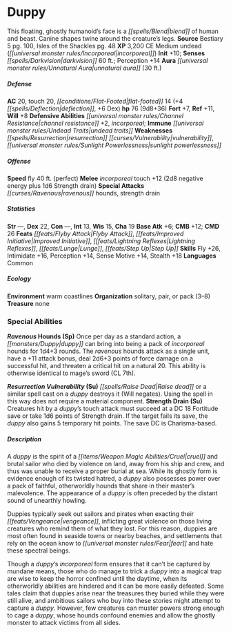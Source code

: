 ﻿---
cssclass: [monsters]
title1: Duppy
desc_short: This floating, ghostly humanoid's face is a blend of human and beast.
  Canine shapes twine around the creature's legs.
title2: Duppy
CR: 7
sources:
- name: Bestiary 5
  page: 100
  link: http://paizo.com/products/btpy9g9x?Pathfinder-Roleplaying-Game-Bestiary-5
- name: Isles of the Shackles
  page: 48
  link: http://paizo.com/products/btpy8qzx?Pathfinder-Campaign-Setting-Isles-of-the-Shackles
XP: 3200
alignment: CE
size: Medium
type: undead
subtypes:
- incorporeal
initiative:
  bonus: 10
senses:
  darkvision: 60
auras:
- name: unnatural aura
  radius: 30
AC:
  AC: 20
  touch: 20
  flat_footed: 14
  components:
    deflection: 4
    dex: 6
HP:
  HP: 76
  long: 9d8+36
saves:
  fort: 7
  ref: 11
  will: 8
defensive_abilities:
- channel resistance +2
- incorporeal
immunities:
- undead traits
weaknesses:
- resurrection vulnerability
- sunlight powerlessness
speeds:
  fly: 40
  fly_maneuverability: perfect
attacks:
  melee:
  - - text: incorporeal touch +12 (2d8 negative energy plus 1d6 Strength drain)
      entries:
      - - damage: 2d8
          type: negative energy
        - damage: 1d6
          type: Strength drain
      attack: incorporeal touch
      bonus:
      - 12
  special:
  - ravenous hounds
  - strength drain
ability_scores:
  STR:
  DEX: 22
  CON:
  INT: 13
  WIS: 15
  CHA: 19
BAB: 6
CMB: 12
CMD: 26
feats:
- name: Flyby Attack
- name: Improved Initiative
- name: Lightning Reflexes
- name: Lunge
- name: Step Up
skills:
  Fly: 26
  Intimidate: 16
  Perception: 14
  Sense Motive: 14
  Stealth: 18
languages:
- Common
ecology:
  environment: warm coastlines
  organization: solitary, pair, or pack (3-8)
  treasure_type: none
special_abilities:
  Ravenous Hounds (Sp): Once per day as a standard action, a duppy can bring into
    being a pack of incorporeal hounds for 1d4+3 rounds. The ravenous hounds attack
    as a single unit, have a +11 attack bonus, deal 2d6+3 points of force damage on
    a successful hit, and threaten a critical hit on a natural 20. This ability is
    otherwise identical to mage's sword (CL 7th).
  Resurrection Vulnerability (Su): Raise dead or a similar spell cast on a duppy destroys
    it (Will negates). Using the spell in this way does not require a material component.
  Strength Drain (Su): Creatures hit by a duppy's touch attack must succeed at a DC
    18 Fortitude save or take 1d6 points of Strength drain. If the target fails its
    save, the duppy also gains 5 temporary hit points. The save DC is Charisma-based.
desc_long: |-
  A duppy is the spirit of a cruel and brutal sailor who died by violence on land, away from his ship and crew, and thus was unable to receive a proper burial at sea. While its ghostly form is evidence enough of its twisted hatred, a duppy also possesses power over a pack of faithful, otherworldly hounds that share in their master's malevolence. The appearance of a duppy is often preceded by the distant sound of unearthly howling.

  Duppies typically seek out sailors and pirates when exacting their vengeance, inflicting great violence on those living creatures who remind them of what they lost. For this reason, duppies are most often found in seaside towns or nearby beaches, and settlements that rely on the ocean know to fear and hate these spectral beings.

  Though a duppy's incorporeal form ensures that it can't be captured by mundane means, those who do manage to trick a duppy into a magical trap are wise to keep the horror confined until the daytime, when its otherworldly abilities are hindered and it can be more easily defeated. Some tales claim that duppies arise near the treasures they buried while they were still alive, and ambitious sailors who buy into these stories might attempt to capture a duppy. However, few creatures can muster powers strong enough to cage a duppy, whose hounds confound enemies and allow the ghostly monster to attack victims from all sides.

---

# Duppy
This floating, ghostly humanoid’s face is a _[[spells/Blend|blend]]_ of human and beast. Canine shapes twine around the creature’s legs.
**Source** Bestiary 5 pg. 100, Isles of the Shackles pg. 48
**XP** 3,200
CE Medium undead (_[[universal monster rules/Incorporeal|incorporeal]]_)
**Init** +10; **Senses** _[[spells/Darkvision|darkvision]]_ 60 ft.; Perception +14
**Aura** _[[universal monster rules/Unnatural Aura|unnatural aura]]_ (30 ft.)

##### Defense

**AC** 20, touch 20, _[[conditions/Flat-Footed|flat-footed]]_ 14 (+4 _[[spells/Deflection|deflection]]_, +6 Dex)
**hp** 76 (9d8+36)
**Fort** +7, **Ref** +11, **Will** +8
**Defensive Abilities** _[[universal monster rules/Channel Resistance|channel resistance]]_ +2, _incorporeal_; **Immune** _[[universal monster rules/Undead Traits|undead traits]]_
**Weaknesses** _[[spells/Resurrection|resurrection]]_ _[[curses/Vulnerability|vulnerability]]_, _[[universal monster rules/Sunlight Powerlessness|sunlight powerlessness]]_

##### Offense
**Speed** fly 40 ft. (perfect)
**Melee** _incorporeal_ touch +12 (2d8 negative energy plus 1d6 Strength drain)
**Special Attacks** _[[curses/Ravenous|ravenous]]_ hounds, strength drain

##### Statistics
**Str** —, **Dex** 22, **Con** —, **Int** 13, **Wis** 15, **Cha** 19
**Base Atk** +6; **CMB** +12; **CMD** 26
**Feats** _[[feats/Flyby Attack|Flyby Attack]]_, _[[feats/Improved Initiative|Improved Initiative]]_, _[[feats/Lightning Reflexes|Lightning Reflexes]]_, _[[feats/Lunge|Lunge]]_, _[[feats/Step Up|Step Up]]_
**Skills** Fly +26, Intimidate +16, Perception +14, Sense Motive +14, Stealth +18
**Languages** Common

##### Ecology

**Environment** warm coastlines
**Organization** solitary, pair, or pack (3–8)
**Treasure** none

### Special Abilities

**_Ravenous_ Hounds (Sp)** Once per day as a standard action, a _[[monsters/Duppy|duppy]]_ can bring into being a pack of _incorporeal_ hounds for 1d4+3 rounds. The _ravenous_ hounds attack as a single unit, have a +11 attack bonus, deal 2d6+3 points of force damage on a successful hit, and threaten a critical hit on a natural 20. This ability is otherwise identical to mage’s sword (CL 7th).

**_Resurrection_ _Vulnerability_ (Su)** _[[spells/Raise Dead|Raise dead]]_ or a similar spell cast on a _duppy_ destroys it (Will negates). Using the spell in this way does not require a material component.
**Strength Drain (Su)** Creatures hit by a _duppy_’s touch attack must succeed at a DC 18 Fortitude save or take 1d6 points of Strength drain. If the target fails its save, the _duppy_ also gains 5 temporary hit points. The save DC is Charisma-based.

##### Description

A _duppy_ is the spirit of a _[[items/Weapon Magic Abilities/Cruel|cruel]]_ and brutal sailor who died by violence on land, away from his ship and crew, and thus was unable to receive a proper burial at sea. While its ghostly form is evidence enough of its twisted hatred, a _duppy_ also possesses power over a pack of faithful, otherworldly hounds that share in their master’s malevolence. The appearance of a _duppy_ is often preceded by the distant sound of unearthly howling.

Duppies typically seek out sailors and pirates when exacting their _[[feats/Vengeance|vengeance]]_, inflicting great violence on those living creatures who remind them of what they lost. For this reason, duppies are most often found in seaside towns or nearby beaches, and settlements that rely on the ocean know to _[[universal monster rules/Fear|fear]]_ and hate these spectral beings.

Though a _duppy_’s _incorporeal_ form ensures that it can’t be captured by mundane means, those who do manage to trick a _duppy_ into a magical trap are wise to keep the horror confined until the daytime, when its otherworldly abilities are hindered and it can be more easily defeated. Some tales claim that duppies arise near the treasures they buried while they were still alive, and ambitious sailors who buy into these stories might attempt to capture a _duppy_. However, few creatures can muster powers strong enough to cage a _duppy_, whose hounds confound enemies and allow the ghostly monster to attack victims from all sides.